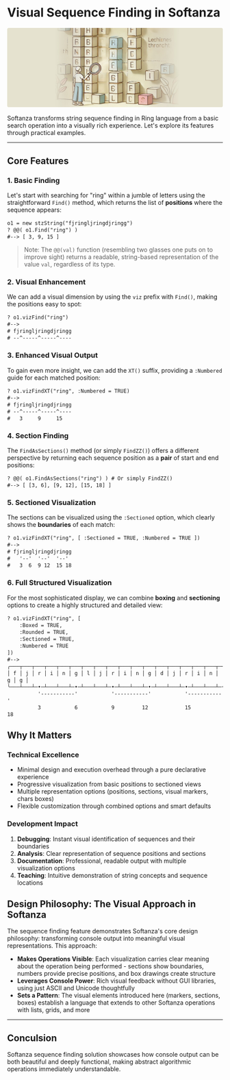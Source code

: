 # Visual Sequence Finding in Softanza
![Sit Function in Softanza, by Microsoft Create AI](../images/stzstring-vizfind.jpg)

Softanza transforms string sequence finding in Ring language from a basic search operation into a visually rich experience. Let's explore its features through practical examples.

---

## Core Features

### 1. Basic Finding

Let's start with searching for "ring" within a jumble of letters using the straightforward `Find()` method, which returns the list of **positions** where the sequence appears:

```ring
o1 = new stzString("fjringljringdjringg")
? @@( o1.Find("ring") )
#--> [ 3, 9, 15 ]
```

>Note: The `@@(val)` function (resembling two glasses one puts on to improve sight) returns a readable, string-based representation of the value `val`, regardless of its type.

### 2. Visual Enhancement

We can add a visual dimension by using the `viz` prefix with `Find()`, making the positions easy to spot:

```ring
? o1.vizFind("ring")
#-->
# fjringljringdjringg
# --^-----^-----^----
```

### 3. Enhanced Visual Output
To gain even more insight, we can add the `XT()` suffix, providing a `:Numbered` guide for each matched position:

```ring
? o1.vizFindXT("ring", :Numbered = TRUE)
#-->
# fjringljringdjringg
# --^-----^-----^----
#   3     9     15
```

### 4. Section Finding

The `FindAsSections()` method (or simply `FindZZ()`) offers a different perspective by returning each sequence position as a **pair** of start and end positions:

```ring
? @@( o1.FindAsSections("ring") ) # Or simply FindZZ()
#--> [ [3, 6], [9, 12], [15, 18] ]
```

### 5. Sectioned Visualization

The sections can be visualized using the `:Sectioned` option, which clearly shows the **boundaries** of each match:

```ring
? o1.vizFindXT("ring", [ :Sectioned = TRUE, :Numbered = TRUE ])
#-->
# fjringljringdjringg
#   '--'  '--'  '--'
#   3  6  9 12  15 18
```

### 6. Full Structured Visualization

For the most sophisticated display, we can combine **boxing** and **sectioning** options to create a highly structured and detailed view:

```ring
? o1.vizFindXT("ring", [
	:Boxed = TRUE, 
	:Rounded = TRUE, 
	:Sectioned = TRUE, 
	:Numbered = TRUE 
])
#-->
╭───┬───┬───┬───┬───┬───┬───┬───┬───┬───┬───┬───┬───┬───┬───┬───┬───┬───┬───╮
│ f │ j │ r │ i │ n │ g │ l │ j │ r │ i │ n │ g │ d │ j │ r │ i │ n │ g │ g │
╰───┴───┴─•─┴───┴───┴─•─┴───┴───┴─•─┴───┴───┴─•─┴───┴───┴─•─┴───┴───┴─•─┴───╯
          '-----------'           '-----------'           '-----------'
          3           6           9         12            15         18
```

## Why It Matters

### Technical Excellence

- Minimal design and execution overhead through a pure declarative experience
- Progressive visualization from basic positions to sectioned views
- Multiple representation options (positions, sections, visual markers, chars boxes)
- Flexible customization through combined options and smart defaults

### Development Impact

1. **Debugging**: Instant visual identification of sequences and their boundaries
2. **Analysis**: Clear representation of sequence positions and sections
3. **Documentation**: Professional, readable output with multiple visualization options
4. **Teaching**: Intuitive demonstration of string concepts and sequence locations

## Design Philosophy: The Visual Approach in Softanza

The sequence finding feature demonstrates Softanza's core design philosophy: transforming console output into meaningful visual representations. This approach:

- **Makes Operations Visible**: Each visualization carries clear meaning about the operation being performed - sections show boundaries, numbers provide precise positions, and box drawings create structure
- **Leverages Console Power**: Rich visual feedback without GUI libraries, using just ASCII and Unicode thoughtfully
- **Sets a Pattern**: The visual elements introduced here (markers, sections, boxes) establish a language that extends to other Softanza operations with lists, grids, and more

---

## Conculsion

Softanza sequence finding solution showcases how console output can be both beautiful and deeply functional, making abstract algorithmic operations immediately understandable.
